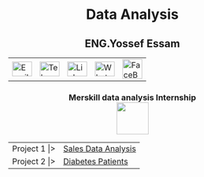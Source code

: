 <h1 align='center'>Data Analysis</h1>
<h2 align='center'><strong>ENG.Yossef Essam </strong><br>
<table alt="Contact Details" align="center">
  <tr>
    <td><a href="mailto:youssefessam1269@gmail.com"><img src="https://github.com/YossefEFM/images/blob/main/Email.png" height="30" width="40" alt="Email"></a></td>
    <td><a href="https://t.me/YossefEFM"><img src="https://github.com/YossefEFM/images/blob/main/Telegram.png" height="30" width="40" alt ="Telegram"> </ing></a></td>
    <td><a href="https://www.linkedin.com/in/yossefessam1408/"><img src="https://raw.githubusercontent.com/rahuldkjain/github-profile-readme-generator/master/src/images/icons/Social/linked-in-alt.svg" height="30" width="40" alt="LinkedIn Badge"/></td>
    <td><a href="https://api.whatsapp.com/send?phone=201068105975"><img src="https://thefuturevirtualassistant.com/wp-content/uploads/2021/08/whatsapp-bubble.gif" height="30" width="40" alt="Whatsapp Badge"/></td>
    <td><a href="https://www.facebook.com/YossefEFM/">
      <img src = "https://user-images.githubusercontent.com/60184582/206710371-5e9ce41c-1842-41d9-bcf5-c938c5e467f1.png" width = "40" hieght= "30" alt="FaceBook"></a></td>
  </tr>
</table></h2>
<h3 align='center'>Merskill data analysis Internship <br><img src ='https://media.licdn.com/dms/image/D4D0BAQFONtccW6kb_Q/company-logo_200_200/0/1692808405632?e=1703116800&v=beta&t=6s6m6mOFL5n-grV9790X5rq_ekANocG0CKqI7blj82Q' width = '65' height='65'>  </h3>

<table alt="Contact Details" align="center">
  <tr>
    <td>Project 1 |> </td>
    <td><a href="Sales Data Analysis">Sales Data Analysis</a></td>
  </tr>
  <tr>
    <td>Project 2 |> </td>
    <td><a href="Diabetes Patients">Diabetes Patients</a></td>
  </tr>   
</table>
